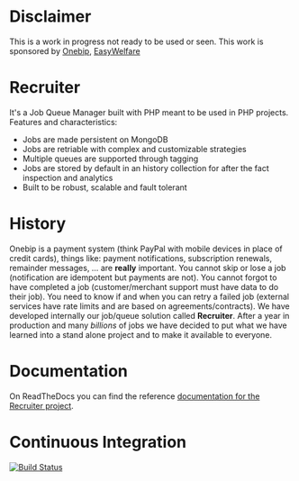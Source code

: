 # Disclaimer
This is a work in progress not ready to be used or seen. This work is sponsored by [Onebip](http://www.onebip.com), [EasyWelfare](https://www.easywelfare.com/)

# Recruiter
It's a Job Queue Manager built with PHP meant to be used in PHP projects. Features and characteristics:
* Jobs are made persistent on MongoDB
* Jobs are retriable with complex and customizable strategies
* Multiple queues are supported through tagging
* Jobs are stored by default in an history collection for after the fact inspection and analytics
* Built to be robust, scalable and fault tolerant

# History
Onebip is a payment system (think PayPal with mobile devices in place of credit cards), things like: payment notifications, subscription renewals, remainder messages, … are **really** important. You cannot skip or lose a job (notification are idempotent but payments are not). You cannot forgot to have completed a job (customer/merchant support must have data to do their job). You need to know if and when you can retry a failed job (external services have rate limits and are based on agreements/contracts). We have developed internally our job/queue solution called **Recruiter**. After a year in production and many *billions* of jobs we have decided to put what we have learned into a stand alone project and to make it available to everyone.

# Documentation
On ReadTheDocs you can find the reference [documentation for the Recruiter project](https://recruiter.readthedocs.io/en/latest/).

# Continuous Integration
[![Build Status](https://travis-ci.com/recruiterphp/recruiter.svg?branch=master)](https://travis-ci.com/recruiterphp/recruiter)
